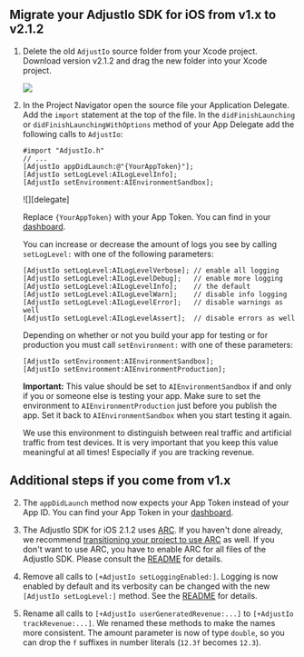 ## Migrate your AdjustIo SDK for iOS from v1.x to v2.1.2

1. Delete the old `AdjustIo` source folder from your Xcode project. Download
   version v2.1.2 and drag the new folder into your Xcode project.

    ![][drag]

2. In the Project Navigator open the source file your Application Delegate. Add
    the `import` statement at the top of the file. In the `didFinishLaunching` or
    `didFinishLaunchingWithOptions` method of your App Delegate add the following
    calls to `AdjustIo`:

    ```objc
    #import "AdjustIo.h"
    // ...
    [AdjustIo appDidLaunch:@"{YourAppToken}"];
    [AdjustIo setLogLevel:AILogLevelInfo];
    [AdjustIo setEnvironment:AIEnvironmentSandbox];
    ```
    ![][delegate]

    Replace `{YourAppToken}` with your App Token. You can find in your [dashboard].

    You can increase or decrease the amount of logs you see by calling
    `setLogLevel:` with one of the following parameters:

    ```objc
    [AdjustIo setLogLevel:AILogLevelVerbose]; // enable all logging
    [AdjustIo setLogLevel:AILogLevelDebug];   // enable more logging
    [AdjustIo setLogLevel:AILogLevelInfo];    // the default
    [AdjustIo setLogLevel:AILogLevelWarn];    // disable info logging
    [AdjustIo setLogLevel:AILogLevelError];   // disable warnings as well
    [AdjustIo setLogLevel:AILogLevelAssert];  // disable errors as well
    ```

    Depending on whether or not you build your app for testing or for production
    you must call `setEnvironment:` with one of these parameters:

    ```objc
    [AdjustIo setEnvironment:AIEnvironmentSandbox];
    [AdjustIo setEnvironment:AIEnvironmentProduction];
    ```

    **Important:** This value should be set to `AIEnvironmentSandbox` if and only
    if you or someone else is testing your app. Make sure to set the environment to
    `AIEnvironmentProduction` just before you publish the app. Set it back to
    `AIEnvironmentSandbox` when you start testing it again.

    We use this environment to distinguish between real traffic and artificial
    traffic from test devices. It is very important that you keep this value
    meaningful at all times! Especially if you are tracking revenue.

## Additional steps if you come from v1.x

2. The `appDidLaunch` method now expects your App Token instead of your App ID.
   You can find your App Token in your [dashboard].

2. The AdjustIo SDK for iOS 2.1.2 uses [ARC][arc]. If you haven't done already,
   we recommend [transitioning your project to use ARC][transition] as well. If
   you don't want to use ARC, you have to enable ARC for all files of the
   AdjustIo SDK. Please consult the [README] for details.

3. Remove all calls to `[+AdjustIo setLoggingEnabled:]`. Logging is now enabled
   by default and its verbosity can be changed with the new `[AdjustIo
   setLogLevel:]` method. See the [README] for details.

4. Rename all calls to `[+AdjustIo userGeneratedRevenue:...]` to `[+AdjustIo
   trackRevenue:...]`. We renamed these methods to make the names more
   consistent. The amount parameter is now of type `double`, so you can drop
   the `f` suffixes in number literals (`12.3f` becomes `12.3`).

[README]: ../README.md
[drag]: https://raw.github.com/adeven/adjust_sdk/master/Resources/ios/drag.png
[arc]: http://en.wikipedia.org/wiki/Automatic_Reference_Counting
[transition]: http://developer.apple.com/library/mac/#releasenotes/ObjectiveC/RN-TransitioningToARC/Introduction/Introduction.html
[dashboard]: http://adjust.io
